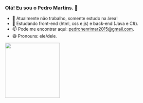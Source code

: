 ### Olá! Eu sou o Pedro Martins. 👋


- 🔭 Atualmente não trabalho, somente estudo na área!
- 🌱 Estudando front-end (html, css e js) e back-end (Java e C#).
- 📫 Pode me encontrar aqui: pedrohenrimar2015@gmail.com.
- 😄 Pronouns: ele/dele.



<div>
  <a href="https://github.com/PehPanda">
    <img height="180em" src="https://github-readme-stats.vercel.app/api?username=PehPanda&show_icons=true&theme=default&include_all_commits=true&count_private=true"/>
    
<!--     <img height="180em" src="https://github-readme-stats.vercel.app/api/top-langs/?username=PehPanda&layout=compact&langs_count=16&theme=dracula"/>
</div> -->
    
